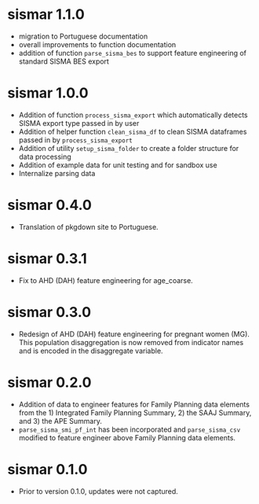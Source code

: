 # sismar 1.1.0
* migration to Portuguese documentation
* overall improvements to function documentation
* addition of function `parse_sisma_bes` to support feature engineering of standard SISMA BES export

# sismar 1.0.0
* Addition of function `process_sisma_export` which automatically detects SISMA export type passed in by user
* Addition of helper function `clean_sisma_df` to clean SISMA dataframes passed in by `process_sisma_export`
* Addition of utility `setup_sisma_folder` to create a folder structure for data processing
* Addition of example data for unit testing and for sandbox use
* Internalize parsing data

# sismar 0.4.0
* Translation of pkgdown site to Portuguese.

# sismar 0.3.1
* Fix to AHD (DAH) feature engineering for age_coarse.

# sismar 0.3.0
* Redesign of AHD (DAH) feature engineering for pregnant women (MG).  This population disaggregation is now removed from indicator names and is encoded in the disaggregate variable.

# sismar 0.2.0

* Addition of data to engineer features for Family Planning data elements from the 1) Integrated Family Planning Summary, 2) the SAAJ Summary, and 3) the APE Summary.
* `parse_sisma_smi_pf_int` has been incorporated and `parse_sisma_csv` modified to feature engineer above Family Planning data elements.

# sismar 0.1.0

* Prior to version 0.1.0, updates were not captured.
